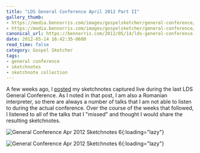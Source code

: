 ```yaml
---
title: "LDS General Conference April 2012 Part II"
gallery_thumb: 
- https://media.bennorris.com/images/gospelsketcher/general-conference/apr-2012/apr-2012-01-sat-am-02.jpg
- https://media.bennorris.com/images/gospelsketcher/general-conference/apr-2012/apr-2012-02-sat-pm-02.jpg
canonical_url: https://bennorris.com/2012/05/14/lds-general-conference-april-2012-part-ii
date: 2012-05-14 16:42:35-0600
read_time: false
category: Gospel Sketcher
tags:
- general conference
- sketchnotes
- sketchnote collection
---
```


A few weeks ago, I <a title="LDS General Conference April 2012" href="https://bennorris.com/2012/04/05/lds-general-conference">posted</a> my sketchnotes captured live during the last LDS General Conference. As I noted in that post, I am also a Romanian interpreter, so there are always a number of talks that I am not able to listen to during the actual conference. Over the course of the weeks that followed, I listened to all of the talks that I "missed" and thought I would share the resulting sketchnotes.

![General Conference Apr 2012 Sketchnotes 6](https://media.bennorris.com/images/gospelsketcher/general-conference/apr-2012/apr-2012-01-sat-am-02.jpg){:loading="lazy"}

![General Conference Apr 2012 Sketchnotes 6](https://media.bennorris.com/images/gospelsketcher/general-conference/apr-2012/apr-2012-02-sat-pm-02.jpg){:loading="lazy"}
